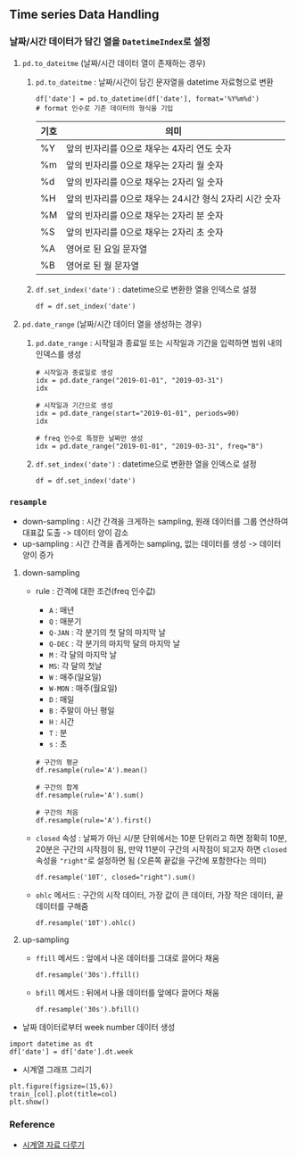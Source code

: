 ## Time series Data Handling

### 날짜/시간 데이터가 담긴 열을 `DatetimeIndex`로 설정

1. `pd.to_dateitme` (날짜/시간 데이터 열이 존재하는 경우)
   1. `pd.to_dateitme` : 날짜/시간이 담긴 문자열을 datetime 자료형으로 변환
      ```
      df['date'] = pd.to_datetime(df['date'], format='%Y%m%d')
      # format 인수로 기존 데이터의 형식을 기입
      ```
      | 기호 | 의미                                                   |
      | ---- | ------------------------------------------------------ |
      | %Y   | 앞의 빈자리를 0으로 채우는 4자리 연도 숫자             |
      | %m   | 앞의 빈자리를 0으로 채우는 2자리 월 숫자               |
      | %d   | 앞의 빈자리를 0으로 채우는 2자리 일 숫자               |
      | %H   | 앞의 빈자리를 0으로 채우는 24시간 형식 2자리 시간 숫자 |
      | %M   | 앞의 빈자리를 0으로 채우는 2자리 분 숫자               |
      | %S   | 앞의 빈자리를 0으로 채우는 2자리 초 숫자               |
      | %A   | 영어로 된 요일 문자열                                  |
      | %B   | 영어로 된 월 문자열                                    |
   1. `df.set_index('date')` : datetime으로 변환한 열을 인덱스로 설정
      ```
      df = df.set_index('date')
      ```
1. `pd.date_range` (날짜/시간 데이터 열을 생성하는 경우)

   1. `pd.date_range` : 시작일과 종료일 또는 시작일과 기간을 입력하면 범위 내의 인덱스를 생성

      ```
      # 시작일과 종료일로 생성
      idx = pd.date_range("2019-01-01", "2019-03-31")
      idx

      # 시작일과 기간으로 생성
      idx = pd.date_range(start="2019-01-01", periods=90)
      idx

      # freq 인수로 특정한 날짜만 생성
      idx = pd.date_range("2019-01-01", "2019-03-31", freq="B")
      ```

   1. `df.set_index('date')` : datetime으로 변환한 열을 인덱스로 설정
      ```
      df = df.set_index('date')
      ```

### `resample`

- down-sampling : 시간 간격을 크게하는 sampling, 원래 데이터를 그룹 연산하여 대표값 도출 -> 데이터 양이 감소
- up-sampling : 시간 간격을 좁게하는 sampling, 없는 데이터를 생성 -> 데이터 양이 증가

1. down-sampling

   - rule : 간격에 대한 조건(freq 인수값)

     - `A` : 매년
     - `Q` : 매분기
     - `Q-JAN` : 각 분기의 첫 달의 마지막 날
     - `Q-DEC` : 각 분기의 마지막 달의 마지막 날
     - `M` : 각 달의 마지막 날
     - `MS`: 각 달의 첫날
     - `W` : 매주(일요일)
     - `W-MON` : 매주(월요일)
     - `D` : 매일
     - `B` : 주말이 아닌 평일
     - `H` : 시간
     - `T` : 분
     - `s` : 초

     ```
     # 구간의 평균
     df.resample(rule='A').mean()

     # 구간의 합계
     df.resample(rule='A').sum()

     # 구간의 처음
     df.resample(rule='A').first()
     ```

   - `closed` 속성 : 날짜가 아닌 시/분 단위에서는 10분 단위라고 하면 정확히 10분, 20분은 구간의 시작점이 됨, 만약 11분이 구간의 시작점이 되고자 하면 `closed` 속성을 `"right"`로 설정하면 됨 (오른쪽 끝값을 구간에 포함한다는 의미)

     ```
     df.resample('10T', closed="right").sum()
     ```

   - `ohlc` 메서드 : 구간의 시작 데이터, 가장 값이 큰 데이터, 가장 작은 데이터, 끝 데이터를 구해줌

     ```
     df.resample('10T').ohlc()
     ```

1. up-sampling
   - `ffill` 메서드 : 앞에서 나온 데이터를 그대로 끌어다 채움
     ```
     df.resample('30s').ffill()
     ```
   - `bfill` 메서드 : 뒤에서 나올 데이터를 앞에다 끌어다 채움
     ```
     df.resample('30s').bfill()
     ```

- 날짜 데이터로부터 week number 데이터 생성

```
import datetime as dt
df['date'] = df['date'].dt.week
```

- 시계열 그래프 그리기

```
plt.figure(figsize=(15,6))
train_[col].plot(title=col)
plt.show()
```

### Reference

- [시계열 자료 다루기](https://datascienceschool.net/view-notebook/8959673a97214e8fafdb159f254185e9/)
